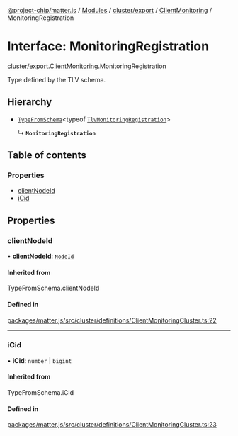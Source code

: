 [@project-chip/matter.js](../README.md) / [Modules](../modules.md) / [cluster/export](../modules/cluster_export.md) / [ClientMonitoring](../modules/cluster_export.ClientMonitoring.md) / MonitoringRegistration

# Interface: MonitoringRegistration

[cluster/export](../modules/cluster_export.md).[ClientMonitoring](../modules/cluster_export.ClientMonitoring.md).MonitoringRegistration

Type defined by the TLV schema.

## Hierarchy

- [`TypeFromSchema`](../modules/tlv_export.md#typefromschema)\<typeof [`TlvMonitoringRegistration`](../modules/cluster_export.ClientMonitoring.md#tlvmonitoringregistration)\>

  ↳ **`MonitoringRegistration`**

## Table of contents

### Properties

- [clientNodeId](cluster_export.ClientMonitoring.MonitoringRegistration.md#clientnodeid)
- [iCid](cluster_export.ClientMonitoring.MonitoringRegistration.md#icid)

## Properties

### clientNodeId

• **clientNodeId**: [`NodeId`](../modules/datatype_export.md#nodeid)

#### Inherited from

TypeFromSchema.clientNodeId

#### Defined in

[packages/matter.js/src/cluster/definitions/ClientMonitoringCluster.ts:22](https://github.com/project-chip/matter.js/blob/558e12c94a201592c28c7bc0743705360b3e5ca6/packages/matter.js/src/cluster/definitions/ClientMonitoringCluster.ts#L22)

___

### iCid

• **iCid**: `number` \| `bigint`

#### Inherited from

TypeFromSchema.iCid

#### Defined in

[packages/matter.js/src/cluster/definitions/ClientMonitoringCluster.ts:23](https://github.com/project-chip/matter.js/blob/558e12c94a201592c28c7bc0743705360b3e5ca6/packages/matter.js/src/cluster/definitions/ClientMonitoringCluster.ts#L23)
